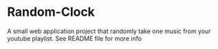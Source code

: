 # Random-Clock
A small web application project that randomly take one music from your youtube playlist. See README file for more info
